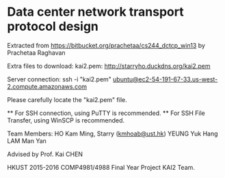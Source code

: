 # Data center network transport protocol design

Extracted from https://bitbucket.org/prachetaa/cs244_dctcp_win13 by Prachetaa Raghavan

Extra files to download:
kai2.pem: http://starryho.duckdns.org/kai2.pem

Server connection:
ssh -i "kai2.pem" ubuntu@ec2-54-191-67-33.us-west-2.compute.amazonaws.com

Please carefully locate the "kai2.pem" file.

** For SSH connection, using PuTTY is recommended.
** For SSH File Transfer, using WinSCP is recommended.

Team Members:
HO Kam Ming, Starry (kmhoab@ust.hk)
YEUNG Yuk Hang
LAM Man Yan

Advised by
Prof. Kai CHEN

HKUST 2015-2016 COMP4981/4988 Final Year Project KAI2 Team.